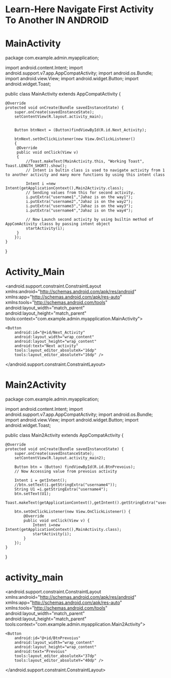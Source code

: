# Learn-Here Navigate First Activity To Another IN ANDROID
# MainActivity

package com.example.admin.myapplication;

import android.content.Intent;
import android.support.v7.app.AppCompatActivity;
import android.os.Bundle;
import android.view.View;
import android.widget.Button;
import android.widget.Toast;

public class MainActivity extends AppCompatActivity {

    @Override
    protected void onCreate(Bundle savedInstanceState) {
        super.onCreate(savedInstanceState);
        setContentView(R.layout.activity_main);


        Button btnNext = (Button)findViewById(R.id.Next_Activity);

        btnNext.setOnClickListener(new View.OnClickListener()
        {
         @Override
         public void onClick(View v)
         {
             //Toast.makeText(MainActivity.this, "Working Toast", Toast.LENGTH_SHORT).show();
             // Intent is bultin class is used to navigate activity from 1 to another activity and many more functions by using this intent class

             Intent i =new Intent(getApplicationContext(),Main2Activity.class);
             // Sending values from this for second activity.
             i.putExtra("username1","Jahaz is on the way1");
             i.putExtra("username2","Jahaz is on the way2");
             i.putExtra("username3","Jahaz is on the way3");
             i.putExtra("username4","Jahaz is on the way4");

             // Now Launch second activity by using builtin method of AppComActivity classs by passing intent object
             startActivity(i);
         }
        });
    }
}

# Activity_Main
<?xml version="1.0" encoding="utf-8"?>
<android.support.constraint.ConstraintLayout xmlns:android="http://schemas.android.com/apk/res/android"
    xmlns:app="http://schemas.android.com/apk/res-auto"
    xmlns:tools="http://schemas.android.com/tools"
    android:layout_width="match_parent"
    android:layout_height="match_parent"
    tools:context="com.example.admin.myapplication.MainActivity">

    <Button
        android:id="@+id/Next_Activity"
        android:layout_width="wrap_content"
        android:layout_height="wrap_content"
        android:text="Next activity"
        tools:layout_editor_absoluteX="16dp"
        tools:layout_editor_absoluteY="16dp" />
</android.support.constraint.ConstraintLayout>

# Main2Activity
package com.example.admin.myapplication;

import android.content.Intent;
import android.support.v7.app.AppCompatActivity;
import android.os.Bundle;
import android.view.View;
import android.widget.Button;
import android.widget.Toast;

public class Main2Activity extends AppCompatActivity {

    @Override
    protected void onCreate(Bundle savedInstanceState) {
        super.onCreate(savedInstanceState);
        setContentView(R.layout.activity_main2);

        Button btn = (Button) findViewById(R.id.BtnPrevoius);
        // Now Accessing value from prevoius activity

        Intent i = getIntent();
        //btn.setText(i.getStringExtra("username4"));
        String U1 =i.getStringExtra("username4");
        btn.setText(U1);
        Toast.makeText(getApplicationContext(),getIntent().getStringExtra("username2"),Toast.LENGTH_LONG).show();

        btn.setOnClickListener(new View.OnClickListener() {
            @Override
            public void onClick(View v) {
                Intent i=new Intent(getApplicationContext(),MainActivity.class);
                startActivity(i);
            }
        });
    }
}

# activity_main

<?xml version="1.0" encoding="utf-8"?>
<android.support.constraint.ConstraintLayout xmlns:android="http://schemas.android.com/apk/res/android"
    xmlns:app="http://schemas.android.com/apk/res-auto"
    xmlns:tools="http://schemas.android.com/tools"
    android:layout_width="match_parent"
    android:layout_height="match_parent"
    tools:context="com.example.admin.myapplication.Main2Activity">

    <Button
        android:id="@+id/BtnPrevoius"
        android:layout_width="wrap_content"
        android:layout_height="wrap_content"
        android:text="Prevoius"
        tools:layout_editor_absoluteX="37dp"
        tools:layout_editor_absoluteY="40dp" />
</android.support.constraint.ConstraintLayout>




